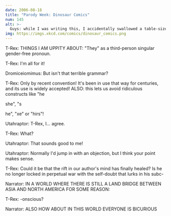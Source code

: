 ```yaml
---
date: 2006-08-18
title: "Parody Week: Dinosaur Comics"
num: 145
alt: >-
  Guys: while I was writing this, I accidentally swallowed a table-sized slab of drywall.  I know!  Wacky.
img: https://imgs.xkcd.com/comics/dinosaur_comics.png
---
```

T-Rex: THINGS I AM UPPITY ABOUT: "They" as a third-person singular gender-free pronoun.

T-Rex: I'm all for it!

Dromiceiomimus: But isn't that terrible grammar?

T-Rex: Only by recent convention!  It's been in use that way for centuries, and its use is widely accepted!  ALSO: this lets us avoid ridiculous constructs like "he

she", "s

he", "xe" or "hirs"!

Utahraptor: T-Rex, I... agree.

T-Rex: What?

Utahraptor: That sounds good to me!

Utahraptor: Normally I'd jump in with an objection, but I think your point makes sense.

T-Rex: Could it be that the rift in our author's mind has finally healed?  Is he no longer locked in perpetual war with the self-doubt that lurks in his subc-

Narrator: IN A WORLD WHERE THERE IS STILL A LAND BRIDGE BETWEEN ASIA AND NORTH AMERICA FOR SOME REASON:

T-Rex: -onscious?

Narrator: ALSO HOW ABOUT IN THIS WORLD EVERYONE IS BICURIOUS


